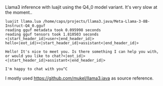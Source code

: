 Llama3 inference with luajit using the Q4_0 model variant. It's very slow at the moment..

```
luajit llama.lua /home/caps/projects/llama3.java/Meta-Llama-3-8B-Instruct-Q4_0.gguf
reading gguf metadata took 0.095998 seconds
reading gguf tensors took 1.810503 seconds
<|start_header_id|>user<|end_header_id|>
hello<|eot_id|><|start_header_id|>assistant<|end_header_id|>

Hello! It's nice to meet you. Is there something I can help you with, or would you like to chat?<|eot_id|><|start_header_id|>assistant<|end_header_id|>

I'm happy to chat with you^C
```

I mostly used https://github.com/mukel/llama3.java as source reference.
